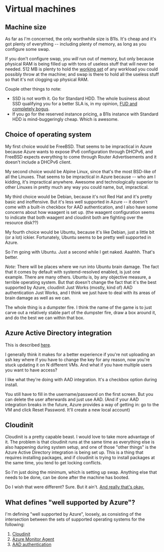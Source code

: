 # Virtual machines

## Machine size

As far as I'm concerned, the only worthwhile size is B1ls. It's cheap
and it's got plenty of everything -- including plenty of memory, as long
as you configure some swap.

If you don't configure swap, you *will* run out of memory, but only because
physical RAM is being filled up with tons of useless stuff that will never be
needed. 512 MB is plenty to hold the
[working set](https://en.wikipedia.org/wiki/Working_set) of any workload you
could possibly throw at the machine; and swap is there to hold all the useless
stuff so that it's not clogging up physical RAM.

Couple other things to note:

* SSD is not worth it. Go for Standard HDD. The whole business about SSD
  qualifying you for a better SLA is, in my opinion, [FUD and completely
  bogus](../rationale/regions-load-balancers-slas.md).
* If you go for the reserved instance pricing, a B1ls instance with Standard
  HDD is mind-buggeringly cheap. Which is awesome.

## Choice of operating system

My first choice would be FreeBSD. That seems to be impractical in Azure
because Azure wants to expose IPv6 configuration through DHCPv6, and
FreeBSD expects everything to come through Router Advertisements and it
doesn't include a DHCPv6 client.

My second choice would be Alpine Linux, since that's the most BSD-like of
all the Linuxes. That seems to be impractical in Azure because -- who am
I kidding, it's impractical anywhere. Awesome and technologically superior
to other Linuxes in pretty much any way you could name, but, impractical.

My third choice would be Debian, because it's not Red Hat and it's pretty
basic and inoffensive. But it's less well supported in Azure -- it doesn't
come with a built-in checkbox for AAD authentication, and I also have some
concerns about how waagent is set up. (the waagent configuration seems to
indicate that both waagent and cloudinit both are fighting over the
resource disk??)

My fourth choice would be Ubuntu, because it's like Debian, just a little
bit (or a lot) ickier. Fortunately, Ubuntu seems to be pretty well supported
in Azure.

So I'm going with Ubuntu. Just a second while I get naked. Aaahhh. That's
better.

*Note:* There will be places where we run into Ubuntu brain damage. The
fact that it comes by default with systemd-resolved enabled, is just one
example. There are many others. Ubuntu is, by any objective measure, a
terrible operating system. But that doesn't change the fact that it's the
best supported by Azure, cloudinit Just Works (mostly, kind of) AAD
authentication Just Works, and I think we just have to deal with its areas
of brain damage as well as we can.

The whole thing is a dumpster fire. I think the name of the game is to
just carve out a relatively stable part of the dumpster fire, draw a box
around it, and do the best we can within that box.

## Azure Active Directory integration

This is described
[here](https://docs.microsoft.com/en-us/azure/virtual-machines/linux/login-using-aad).

I generally think it makes for a better experience if you're not uploading
an ssh key where if you have to change the key for any reason, now you're
stuck updating it on N different VMs. And what if you have multiple users
you want to have access?

I like what they're doing with AAD integration. It's a checkbox option during
install.

You still have to fill in the username/password on the first screen. But
you can delete the user afterwards and just use AAD. (And if your AAD
integration breaks in the future, Azure provides a way of getting in:
go to the VM and click Reset Password. It'll create a new local account)

## Cloudinit

Cloudinit is a pretty capable beast. I would love to take more advantage
of it. The problem is that cloudinit runs at the same time as everything
else is also happening during system setup, and one of those "other things"
is the Azure Active Directory integration is being set up. This is a thing
that requires installing packages, and if cloudinit is trying to install
packages at the same time, you tend to get locking conflicts.

So I'm just doing the minimum, which is setting up swap. Anything else
that needs to be done, can be done after the machine has booted.

Do I wish that were different? Sure. But it ain't. [And really that's
okay.](../rationale/no-arm-no-puppet-no-terraform.md)

## What defines "well supported by Azure"?

I'm defining "well supported by Azure", loosely, as consisting of the
intersection between the sets of supported operating systems for the
following:

1. [Cloudinit](https://docs.microsoft.com/en-us/azure/virtual-machines/linux/using-cloud-init)
2. [Azure Monitor
   Agent](https://docs.microsoft.com/en-us/azure/azure-monitor/platform/agents-overview#supported-operating-systems)
3. [AAD
   authentication](https://docs.microsoft.com/en-us/azure/virtual-machines/linux/login-using-aad)
